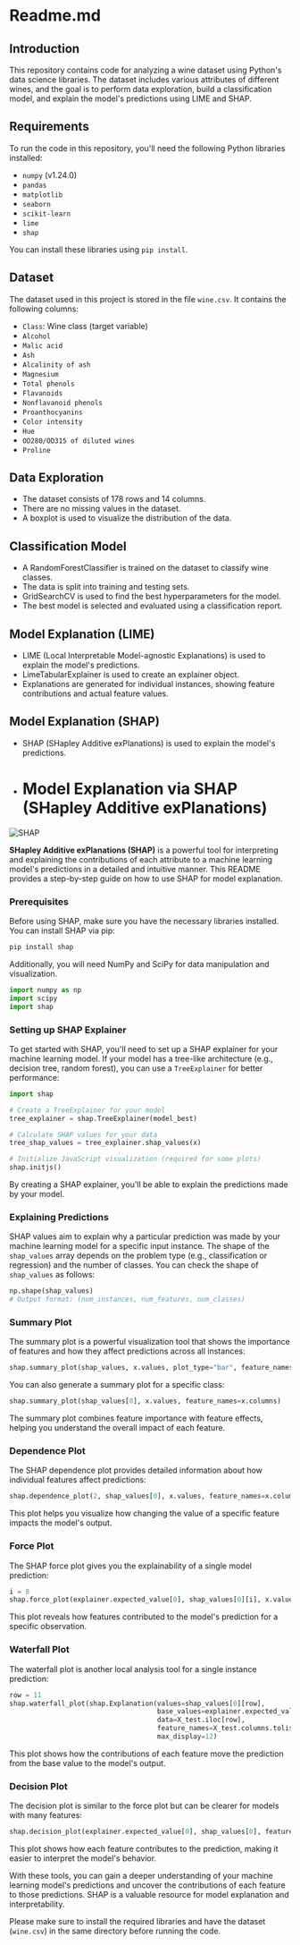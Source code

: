 # Readme.md

## Introduction
This repository contains code for analyzing a wine dataset using Python's data science libraries. The dataset includes various attributes of different wines, and the goal is to perform data exploration, build a classification model, and explain the model's predictions using LIME and SHAP.

## Requirements
To run the code in this repository, you'll need the following Python libraries installed:

- `numpy` (v1.24.0)
- `pandas`
- `matplotlib`
- `seaborn`
- `scikit-learn`
- `lime`
- `shap`

You can install these libraries using `pip install`.

## Dataset
The dataset used in this project is stored in the file `wine.csv`. It contains the following columns:
- `Class`: Wine class (target variable)
- `Alcohol`
- `Malic acid`
- `Ash`
- `Alcalinity of ash`
- `Magnesium`
- `Total phenols`
- `Flavanoids`
- `Nonflavanoid phenols`
- `Proanthocyanins`
- `Color intensity`
- `Hue`
- `OD280/OD315 of diluted wines`
- `Proline`

## Data Exploration
- The dataset consists of 178 rows and 14 columns.
- There are no missing values in the dataset.
- A boxplot is used to visualize the distribution of the data.

## Classification Model
- A RandomForestClassifier is trained on the dataset to classify wine classes.
- The data is split into training and testing sets.
- GridSearchCV is used to find the best hyperparameters for the model.
- The best model is selected and evaluated using a classification report.

## Model Explanation (LIME)
- LIME (Local Interpretable Model-agnostic Explanations) is used to explain the model's predictions.
- LimeTabularExplainer is used to create an explainer object.
- Explanations are generated for individual instances, showing feature contributions and actual feature values.

## Model Explanation (SHAP)
- SHAP (SHapley Additive exPlanations) is used to explain the model's predictions.
- # Model Explanation via SHAP (SHapley Additive exPlanations)

![SHAP](https://raw.githubusercontent.com/slundberg/shap/master/docs/artwork/shap_diagram.png)

**SHapley Additive exPlanations (SHAP)** is a powerful tool for interpreting and explaining the contributions of each attribute to a machine learning model's predictions in a detailed and intuitive manner. This README provides a step-by-step guide on how to use SHAP for model explanation. 

### Prerequisites
Before using SHAP, make sure you have the necessary libraries installed. You can install SHAP via pip:

```bash
pip install shap
```

Additionally, you will need NumPy and SciPy for data manipulation and visualization.

```python
import numpy as np
import scipy
import shap
```

### Setting up SHAP Explainer
To get started with SHAP, you'll need to set up a SHAP explainer for your machine learning model. If your model has a tree-like architecture (e.g., decision tree, random forest), you can use a `TreeExplainer` for better performance:

```python
import shap

# Create a TreeExplainer for your model
tree_explainer = shap.TreeExplainer(model_best)

# Calculate SHAP values for your data
tree_shap_values = tree_explainer.shap_values(x)

# Initialize JavaScript visualization (required for some plots)
shap.initjs()
```

By creating a SHAP explainer, you'll be able to explain the predictions made by your model.

### Explaining Predictions
SHAP values aim to explain why a particular prediction was made by your machine learning model for a specific input instance. The shape of the `shap_values` array depends on the problem type (e.g., classification or regression) and the number of classes. You can check the shape of `shap_values` as follows:

```python
np.shape(shap_values)
# Output format: (num_instances, num_features, num_classes)
```

### Summary Plot
The summary plot is a powerful visualization tool that shows the importance of features and how they affect predictions across all instances:

```python
shap.summary_plot(shap_values, x.values, plot_type="bar", feature_names=x.columns)
```

You can also generate a summary plot for a specific class:

```python
shap.summary_plot(shap_values[0], x.values, feature_names=x.columns)
```

The summary plot combines feature importance with feature effects, helping you understand the overall impact of each feature.

### Dependence Plot
The SHAP dependence plot provides detailed information about how individual features affect predictions:

```python
shap.dependence_plot(2, shap_values[0], x.values, feature_names=x.columns)
```

This plot helps you visualize how changing the value of a specific feature impacts the model's output.

### Force Plot
The SHAP force plot gives you the explainability of a single model prediction:

```python
i = 8
shap.force_plot(explainer.expected_value[0], shap_values[0][i], x.values[i], feature_names=x.columns)
```

This plot reveals how features contributed to the model's prediction for a specific observation.

### Waterfall Plot
The waterfall plot is another local analysis tool for a single instance prediction:

```python
row = 11
shap.waterfall_plot(shap.Explanation(values=shap_values[0][row], 
                                     base_values=explainer.expected_value[0], 
                                     data=X_test.iloc[row],  
                                     feature_names=X_test.columns.tolist()), 
                                     max_display=12)
```

This plot shows how the contributions of each feature move the prediction from the base value to the model's output.

### Decision Plot
The decision plot is similar to the force plot but can be clearer for models with many features:

```python
shap.decision_plot(explainer.expected_value[0], shap_values[0], feature_names=list(X_train.columns))
```

This plot shows how each feature contributes to the prediction, making it easier to interpret the model's behavior.

With these tools, you can gain a deeper understanding of your machine learning model's predictions and uncover the contributions of each feature to those predictions. SHAP is a valuable resource for model explanation and interpretability.

Please make sure to install the required libraries and have the dataset (`wine.csv`) in the same directory before running the code.
